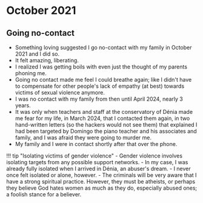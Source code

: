 # October 2021

## Going no-contact

- Something loving suggested I go no-contact with my family in October 2021 and I did so. 
- It felt amazing, liberating.
- I realized I was getting boils with even just the thought of my parents phoning me.
- Going no contact made me feel I could breathe again; like I didn't have to compensate for other people's lack of empathy (at best) towards victims of sexual violence anymore.
- I was no contact with my family from then until April 2024, nearly 3 years.
- It was only when teachers and staff at the conservatory of Dénia made me fear for my life, in March 2024, that I contacted them again, in two hand-written letters (so the hackers would not see them) that explained I had been targeted by Domingo the piano teacher and his associates and family, and I was afraid they were going to murder me.
- My family and I were in contact shortly after that over the phone.

!!! tip "Isolating victims of gender violence"
    - Gender violence involves isolating targets from any possible support networks.
    - In my case, I was already fully isolated when I arrived in Dénia, an abuser's dream.
    - I never once felt isolated or alone, however.
    - The criminals will be very aware that I have a strong spiritual practice. However, they must be atheists, or perhaps they believe God hates women as much as they do, especially abused ones; a foolish stance for a believer.
